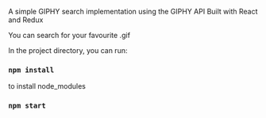 A simple GIPHY search implementation using the GIPHY API
Built with React and Redux

You can search for your favourite .gif


In the project directory, you can run:

### `npm install`

to install node_modules

### `npm start`
 